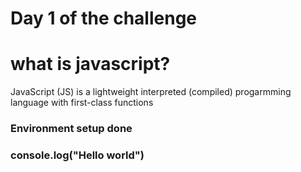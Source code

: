 # Day 1 of the challenge

# what is javascript?

<p> JavaScript (JS) is a lightweight interpreted (compiled) progarmming language with first-class functions</p>
<!-- [(!/)] -->

### Environment setup done

### console.log("Hello world")
<!-- 1. Heading: Using the "#" symbol before the text to create a heading.
# Heading 1 

## Heading 2 

### Heading 3 

#### Heading 4 

##### Heading 5 

###### Heading 6

2. Styling Text: To apply bold, italic, or strikethrough formatting, use the asterisk (*) or tilde (~) symbols.
**Bold text** 
*Italic text* 
~~Strikethrough text~~

3. Unordered List: Create an unordered list using the (-) symbol.
- Item 1 
- Item 2 
- Item 3

4. Ordered List: To create an ordered list using sequential numbers (1, 2, 3).
1. Item 1 
2. Item 2 
3. Item 3

5. Links: To create a link, use these [] and () brackets.
[Link text](URL)

6. Image: To insert an image, use these [] and () brackets and an exclamatory (!) symbol.
![Image Alt text](image URL)

7. Code: To insert code in the readme file, use this symbol (``).
`Code`

8. Highlighted Code Blocks: To insert a code block in the readme file, use this symbol (```).
​``` language 
code 
​```

9. Tables: To create a table, use these formats and symbols.
| Column 1 | Column 2 |
|----------|----------|
|   Cell   |   Cell   |
|   Cell   |   Cell   |

10. Quotes: To create a Quote text, use (>) greater than symbol.
> This is a quoted text

11. Horizontal Rule: To create a Horizontal line use these symbols (---), (***), or (___).
--- (3 dashes)
*** (3 stars)
___ (3 Underscores)

12. Task Lists: To create a task list item, use these formats and symbols.
- [x] Task 1
- [ ] Task 2
- [ ] Task 3

These are some of the most commonly used Markdown codes in a README file. 

We can combine these elements to create comprehensive and well-formatted documentation for our GitHub projects.

Will also make a video on it, 50% has been completed, Let's see you there.🚀 -->